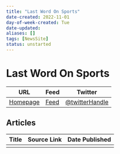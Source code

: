 ```yaml
---
title: "Last Word On Sports"
date-created: 2022-11-01
day-of-week-created: Tue
date-updated: 
aliases: []
tags: [NewsSite]
status: unstarted
---
```


# Last Word On Sports

| URL          | Feed     | Twitter                                |
| ------------ | -------- | -------------------------------------- |
| [Homepage]() | [Feed]() | [@twitterHandle](https://twitter.com/) | 


## Articles
| Title | Source Link | Date Published |
| ----- | ----------- | -------------- |
|       |             |                |


